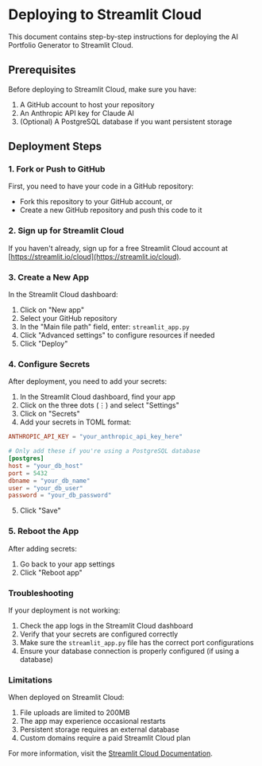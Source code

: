 # Deploying to Streamlit Cloud

This document contains step-by-step instructions for deploying the AI Portfolio Generator to Streamlit Cloud.

## Prerequisites

Before deploying to Streamlit Cloud, make sure you have:

1. A GitHub account to host your repository
2. An Anthropic API key for Claude AI
3. (Optional) A PostgreSQL database if you want persistent storage

## Deployment Steps

### 1. Fork or Push to GitHub

First, you need to have your code in a GitHub repository:

- Fork this repository to your GitHub account, or
- Create a new GitHub repository and push this code to it

### 2. Sign up for Streamlit Cloud

If you haven't already, sign up for a free Streamlit Cloud account at [https://streamlit.io/cloud](https://streamlit.io/cloud).

### 3. Create a New App

In the Streamlit Cloud dashboard:

1. Click on "New app"
2. Select your GitHub repository
3. In the "Main file path" field, enter: `streamlit_app.py`
4. Click "Advanced settings" to configure resources if needed
5. Click "Deploy"

### 4. Configure Secrets

After deployment, you need to add your secrets:

1. In the Streamlit Cloud dashboard, find your app
2. Click on the three dots (⋮) and select "Settings"
3. Click on "Secrets"
4. Add your secrets in TOML format:

```toml
ANTHROPIC_API_KEY = "your_anthropic_api_key_here"

# Only add these if you're using a PostgreSQL database
[postgres]
host = "your_db_host"
port = 5432
dbname = "your_db_name"
user = "your_db_user"
password = "your_db_password"
```

5. Click "Save"

### 5. Reboot the App

After adding secrets:

1. Go back to your app settings
2. Click "Reboot app"

### Troubleshooting

If your deployment is not working:

1. Check the app logs in the Streamlit Cloud dashboard
2. Verify that your secrets are configured correctly
3. Make sure the `streamlit_app.py` file has the correct port configurations
4. Ensure your database connection is properly configured (if using a database)

### Limitations

When deployed on Streamlit Cloud:

1. File uploads are limited to 200MB
2. The app may experience occasional restarts
3. Persistent storage requires an external database
4. Custom domains require a paid Streamlit Cloud plan

For more information, visit the [Streamlit Cloud Documentation](https://docs.streamlit.io/streamlit-cloud).